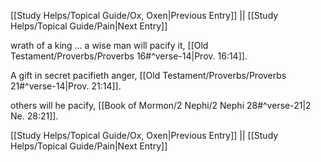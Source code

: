 [[Study Helps/Topical Guide/Ox, Oxen|Previous Entry]]  ||  [[Study Helps/Topical Guide/Pain|Next Entry]]

 wrath of a king ... a wise man will pacify it, [[Old Testament/Proverbs/Proverbs 16#^verse-14|Prov. 16:14]].

 A gift in secret pacifieth anger, [[Old Testament/Proverbs/Proverbs 21#^verse-14|Prov. 21:14]].

 others will he pacify, [[Book of Mormon/2 Nephi/2 Nephi 28#^verse-21|2 Ne. 28:21]].

[[Study Helps/Topical Guide/Ox, Oxen|Previous Entry]]  ||  [[Study Helps/Topical Guide/Pain|Next Entry]]